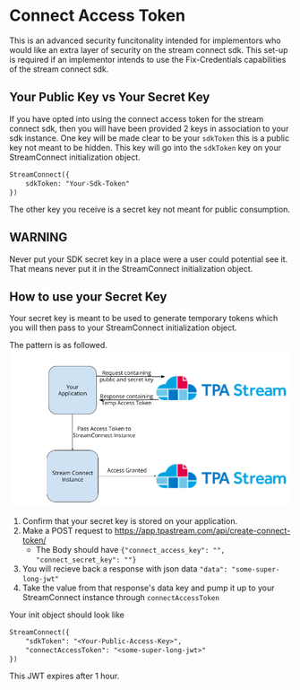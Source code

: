 # Connect Access Token

This is an advanced security funcitonality intended for implementors who would like an extra layer of security on the stream connect sdk. This set-up is required if an implementor intends to use the Fix-Credentials capabilities of the stream connect sdk.

## Your Public Key vs Your Secret Key
If you have opted into using the connect access token for the stream connect sdk, then you will have been provided 2 keys in association to your sdk instance. One key will be made clear to be your `sdkToken` this is a public key not meant to be hidden. This key will go into the `sdkToken` key on your StreamConnect initialization object.

```
StreamConnect({
    sdkToken: "Your-Sdk-Token"
})
```

The other key you receive is a secret key not meant for public consumption. 

**WARNING**
-----------
Never put your SDK secret key in a place were a user could potential see it. That means never put it in the StreamConnect initialization object.


## How to use your Secret Key
Your secret key is meant to be used to generate temporary tokens which you will then pass to your StreamConnect initialization object.

The pattern is as followed.
![Connect Access Token Pattern](connect-access-token-screenshots/connect-access-token-pattern.png)

1. Confirm that your secret key is stored on your application.
2. Make a POST request to https://app.tpastream.com/api/create-connect-token/
    * The Body should have `{"connect_access_key": "", "connect_secret_key": ""}`
3. You will recieve back a response with json data `"data": "some-super-long-jwt"`
4. Take the value from that response's data key and pump it up to your StreamConnect instance through `connectAccessToken`

Your init object should look like
```
StreamConnect({
    "sdkToken": "<Your-Public-Access-Key>",
    "connectAccessToken": "<some-super-long-jwt>"
})
```

This JWT expires after 1 hour.
